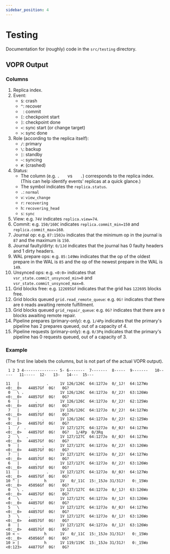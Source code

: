```yaml
---
sidebar_position: 4
---
```


# Testing

Documentation for (roughly) code in the `src/testing` directory.

## VOPR Output

### Columns

1. Replica index.
2. Event:
    - `$`: crash
    - `^`: recover
    - ` `: commit
    - `[`: checkpoint start
    - `]`: checkpoint done
    - `<`: sync start (or change target)
    - `>`: sync done
3. Role (according to the replica itself):
    - `/`: primary
    - `\`: backup
    - `|`: standby
    - `~`: syncing
    - `#`: (crashed)
4. Status:
    - The column (e.g. `.   ` vs `   .`) corresponds to the replica index. (This can help identify events' replicas at a quick glance.)
    - The symbol indicates the `replica.status`.
    - `.`: `normal`
    - `v`: `view_change`
    - `r`: `recovering`
    - `h`: `recovering_head`
    - `s`: `sync`
5. View: e.g. `74V` indicates `replica.view=74`.
6. Commit: e.g. `150/160C` indicates `replica.commit_min=150` and `replica.commit_max=160`.
7. Journal op: e.g. `87:150Jo` indicates that the minimum op in the journal is `87` and the maximum is `150`.
8. Journal faulty/dirty: `0/1Jd` indicates that the journal has 0 faulty headers and 1 dirty headers.
9. WAL prepare ops: e.g. `85:149Wo` indicates that the op of the oldest prepare in the WAL is `85` and the op of the newest prepare in the WAL is `149`.
10. Unsynced ops: e.g. `<0:0>` indicates that `vsr_state.commit_unsynced_min=0` and `vsr_state.commit_unsynced_max=0`.
11. Grid blocks free: e.g. `122695Gf` indicates that the grid has `122695` blocks free.
12. Grid blocks queued `grid.read_remote_queue`: e.g. `0G!` indicates that there are `0` reads awaiting remote fulfillment.
13. Grid blocks queued `grid_repair_queue`: e.g. `0G?` indicates that there are `0` blocks awaiting remote repair.
14. Pipeline prepares (primary-only): e.g. `1/4Pp` indicates that the primary's pipeline has 2 prepares queued, out of a capacity of 4.
15. Pipeline requests (primary-only): e.g. `0/3Pq` indicates that the primary's pipeline has 0 requests queued, out of a capacity of 3.

### Example

(The first line labels the columns, but is not part of the actual VOPR output).

```
 1 2 3 4--------------- 5- 6-------  7-------  8-----  9-------   10-----   11-----  12-   13-   14---  15---

11   |            .     1V 126/126C  64:127Jo  0/_1J!  64:127Wo   <0:__0>   44857Gf  0G!   0G?
 0   \ .                1V 126/126C  64:127Jo  0/_2J!  63:126Wo   <0:__0>   44857Gf  0G!   0G?
 6   |       .          1V 126/126C  64:127Jo  0/_2J!  62:125Wo   <0:__0>   44857Gf  0G!   0G?
 7   |        .         1V 126/126C  64:127Jo  0/_2J!  64:127Wo   <0:__0>   44857Gf  0G!   0G?
 9   |          .       1V 126/126C  64:127Jo  0/_2J!  62:125Wo   <0:__0>   44857Gf  0G!   0G?
 1   /  .               1V 127/127C  64:127Jo  0/_0J!  64:127Wo   <0:__0>   44857Gf  0G!   0G?   1/4Pp  0/3Rq
 2   \   .              1V 127/127C  64:127Jo  0/_0J!  64:127Wo   <0:__0>   44857Gf  0G!   0G?
 9   |          .       1V 127/127C  64:127Jo  0/_2J!  63:126Wo   <0:__0>   44857Gf  0G!   0G?
 7   |        .         1V 127/127C  64:127Jo  0/_2J!  64:127Wo   <0:__0>   44857Gf  0G!   0G?
 6   |       .          1V 127/127C  64:127Jo  0/_2J!  63:126Wo   <0:__0>   44857Gf  0G!   0G?
11   |            .     1V 127/127C  64:127Jo  0/_0J!  64:127Wo   <0:__0>   44857Gf  0G!   0G?
10 ^ |           h      1V   0/_11C  15:_15Jo 31/31J!   0:_15Wo   <0:__0>   45056Gf  0G!   0G?
 0   \ .                1V 127/127C  64:127Jo  0/_1J!  63:126Wo   <0:__0>   44857Gf  0G!   0G?
 4   \     .            1V 127/127C  64:127Jo  0/_1J!  63:126Wo   <0:__0>   44857Gf  0G!   0G?
 5   \      .           1V 127/127C  64:127Jo  0/_0J!  64:127Wo   <0:__0>   44857Gf  0G!   0G?
 3   \    .             1V 127/127C  64:127Jo  0/_1J!  63:126Wo   <0:__0>   44857Gf  0G!   0G?
 8   |         .        1V 127/127C  64:127Jo  0/_1J!  63:126Wo   <0:__0>   44857Gf  0G!   0G?
10 < ~           h      1V   0/_11C  15:_15Jo 31/31J!   0:_15Wo   <0:__0>   45056Gf  0G!   0G?
10 > |           h      1V 119/119C  15:_15Jo 31/31J!   0:_15Wo   <0:123>   44877Gf  0G!   0G?
```
